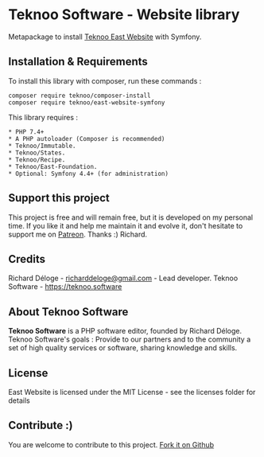 Teknoo Software - Website library
=================================

Metapackage to install [Teknoo East Website](https://github.com/TeknooSoftware/east-website) with Symfony. 

Installation & Requirements
---------------------------
To install this library with composer, run these commands :

    composer require teknoo/composer-install
    composer require teknoo/east-website-symfony    

This library requires :

    * PHP 7.4+
    * A PHP autoloader (Composer is recommended)
    * Teknoo/Immutable.
    * Teknoo/States.
    * Teknoo/Recipe.
    * Teknoo/East-Foundation.
    * Optional: Symfony 4.4+ (for administration)

Support this project
---------------------

This project is free and will remain free, but it is developed on my personal time. 
If you like it and help me maintain it and evolve it, don't hesitate to support me on [Patreon](https://patreon.com/teknoo_software).
Thanks :) Richard. 

Credits
-------
Richard Déloge - <richarddeloge@gmail.com> - Lead developer.
Teknoo Software - <https://teknoo.software>

About Teknoo Software
---------------------
**Teknoo Software** is a PHP software editor, founded by Richard Déloge.
Teknoo Software's goals : Provide to our partners and to the community a set of high quality services or software,
 sharing knowledge and skills.

License
-------
East Website is licensed under the MIT License - see the licenses folder for details

Contribute :)
-------------

You are welcome to contribute to this project. [Fork it on Github](CONTRIBUTING.md)
